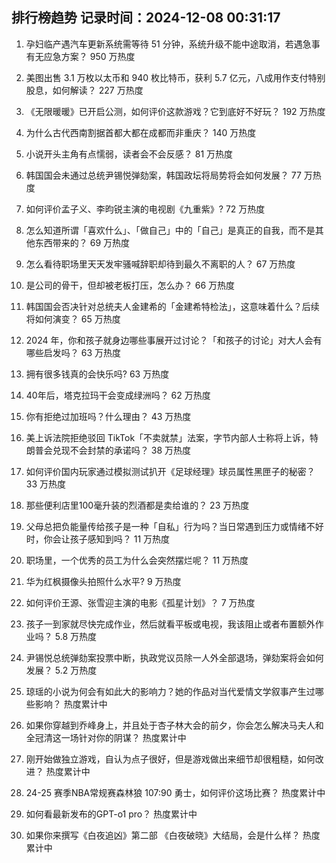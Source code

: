
## 排行榜趋势 记录时间：2024-12-08 00:31:17
  
  1. 孕妇临产遇汽车更新系统需等待 51 分钟，系统升级不能中途取消，若遇急事有无应急方案？ 950 万热度
    
  2. 美图出售 3.1 万枚以太币和 940 枚比特币，获利 5.7 亿元，八成用作支付特别股息，如何解读？ 227 万热度
    
  3. 《无限暖暖》已开启公测，如何评价这款游戏？它到底好不好玩？ 192 万热度
    
  4. 为什么古代西南割据首都大都在成都而非重庆？ 140 万热度
    
  5. 小说开头主角有点懦弱，读者会不会反感？ 81 万热度
    
  6. 韩国国会未通过总统尹锡悦弹劾案，韩国政坛将局势将会如何发展？ 77 万热度
    
  7. 如何评价孟子义、李昀锐主演的电视剧《九重紫》? 72 万热度
    
  8. 怎么知道所谓「喜欢什么」、「做自己」中的「自己」是真正的自我，而不是其他东西带来的？ 69 万热度
    
  9. 怎么看待职场里天天发牢骚喊辞职却待到最久不离职的人？ 67 万热度
    
  10. 是公司的骨干，但却被老板打压，怎么办？ 66 万热度
    
  11. 韩国国会否决针对总统夫人金建希的「金建希特检法」，这意味着什么？后续将如何演变？ 65 万热度
    
  12. 2024 年，你和孩子就身边哪些事展开过讨论？「和孩子的讨论」对大人会有哪些启发吗？ 63 万热度
    
  13. 拥有很多钱真的会快乐吗? 63 万热度
    
  14. 40年后，塔克拉玛干会变成绿洲吗？ 62 万热度
    
  15. 你有拒绝过加班吗？什么理由？ 43 万热度
    
  16. 美上诉法院拒绝驳回 TikTok「不卖就禁」法案，字节内部人士称将上诉，特朗普会兑现不会封禁的承诺吗？ 38 万热度
    
  17. 如何评价国内玩家通过模拟测试扒开《足球经理》球员属性黑匣子的秘密？ 33 万热度
    
  18. 那些便利店里100毫升装的烈酒都是卖给谁的？ 23 万热度
    
  19. 父母总把负能量传给孩子是一种「自私」行为吗？当日常遇到压力或情绪不好时，你会让孩子感知到吗？ 11 万热度
    
  20. 职场里，一个优秀的员工为什么会突然摆烂呢？ 11 万热度
    
  21. 华为红枫摄像头拍照什么水平? 9 万热度
    
  22. 如何评价王源、张雪迎主演的电影《孤星计划》？ 7 万热度
    
  23. 孩子一到家就尽快完成作业，然后就看平板或电视，我该阻止或者布置额外作业吗？ 5.8 万热度
    
  24. 尹锡悦总统弹劾案投票中断，执政党议员除一人外全部退场，弹劾案将会如何发展？ 5.2 万热度
    
  25. 琼瑶的小说为何会有如此大的影响力？她的作品对当代爱情文学叙事产生过哪些影响？ 热度累计中
    
  26. 如果你穿越到乔峰身上，并且处于杏子林大会的前夕，你会怎么解决马夫人和全冠清这一场针对你的阴谋？ 热度累计中
    
  27. 刚开始做独立游戏，自认为点子很好，但是游戏做出来细节却很粗糙，如何改进？ 热度累计中
    
  28. 24-25 赛季NBA常规赛森林狼 107:90 勇士，如何评价这场比赛？ 热度累计中
    
  29. 如何看最新发布的GPT-o1 pro？ 热度累计中
    
  30. 如果你来撰写《白夜追凶》第二部 《白夜破晓》大结局，会是什么样？ 热度累计中
    